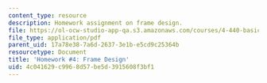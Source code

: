 ```yaml
---
content_type: resource
description: Homework assignment on frame design.
file: https://ol-ocw-studio-app-qa.s3.amazonaws.com/courses/4-440-basic-structural-design-spring-2009/4c041629c9968d57be5d3915608f3bf1_MIT4_440s09_assn04.pdf
file_type: application/pdf
parent_uid: 17a78e38-7a6d-2637-3e1b-e5cd9c25364b
resourcetype: Document
title: 'Homework #4: Frame Design'
uid: 4c041629-c996-8d57-be5d-3915608f3bf1
---
```

